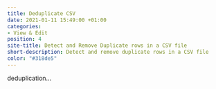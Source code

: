 ```yaml
---
title: Deduplicate CSV
date: 2021-01-11 15:49:00 +01:00
categories:
- View & Edit
position: 4
site-title: Detect and Remove Duplicate rows in a CSV file
short-description: Detect and remove duplicate rows in a CSV file
color: "#318de5"
---
```


deduplication...